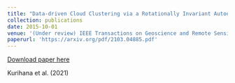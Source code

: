 ```yaml
---
title: "Data-driven Cloud Clustering via a Rotationally Invariant Autoencoder"
collection: publications
date: 2015-10-01
venue: '(Under review) IEEE Transactions on Geoscience and Remote Sensing'
paperurl: 'https://arxiv.org/pdf/2103.04885.pdf'
---
```


[Download paper here](https://arxiv.org/pdf/2103.04885.pdf)

Kurihana et al. (2021)
